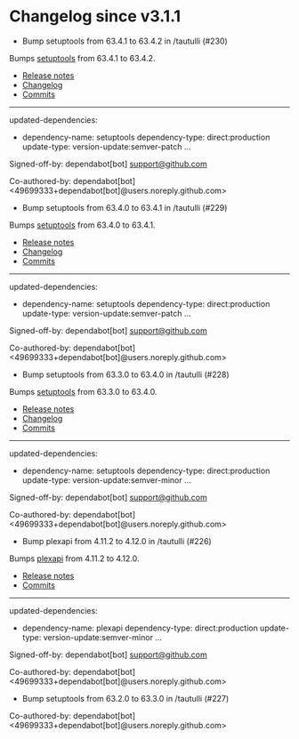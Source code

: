 # Changelog since v3.1.1
- Bump setuptools from 63.4.1 to 63.4.2 in /tautulli (#230)

Bumps [setuptools](https://github.com/pypa/setuptools) from 63.4.1 to 63.4.2.
- [Release notes](https://github.com/pypa/setuptools/releases)
- [Changelog](https://github.com/pypa/setuptools/blob/main/CHANGES.rst)
- [Commits](https://github.com/pypa/setuptools/compare/v63.4.1...v63.4.2)

---
updated-dependencies:
- dependency-name: setuptools
  dependency-type: direct:production
  update-type: version-update:semver-patch
...

Signed-off-by: dependabot[bot] <support@github.com>

Co-authored-by: dependabot[bot] <49699333+dependabot[bot]@users.noreply.github.com> 
- Bump setuptools from 63.4.0 to 63.4.1 in /tautulli (#229)

Bumps [setuptools](https://github.com/pypa/setuptools) from 63.4.0 to 63.4.1.
- [Release notes](https://github.com/pypa/setuptools/releases)
- [Changelog](https://github.com/pypa/setuptools/blob/main/CHANGES.rst)
- [Commits](https://github.com/pypa/setuptools/compare/v63.4.0...v63.4.1)

---
updated-dependencies:
- dependency-name: setuptools
  dependency-type: direct:production
  update-type: version-update:semver-patch
...

Signed-off-by: dependabot[bot] <support@github.com>

Co-authored-by: dependabot[bot] <49699333+dependabot[bot]@users.noreply.github.com> 
- Bump setuptools from 63.3.0 to 63.4.0 in /tautulli (#228)

Bumps [setuptools](https://github.com/pypa/setuptools) from 63.3.0 to 63.4.0.
- [Release notes](https://github.com/pypa/setuptools/releases)
- [Changelog](https://github.com/pypa/setuptools/blob/main/CHANGES.rst)
- [Commits](https://github.com/pypa/setuptools/compare/v63.3.0...v63.4.0)

---
updated-dependencies:
- dependency-name: setuptools
  dependency-type: direct:production
  update-type: version-update:semver-minor
...

Signed-off-by: dependabot[bot] <support@github.com>

Co-authored-by: dependabot[bot] <49699333+dependabot[bot]@users.noreply.github.com> 
- Bump plexapi from 4.11.2 to 4.12.0 in /tautulli (#226)

Bumps [plexapi](https://github.com/pkkid/python-plexapi) from 4.11.2 to 4.12.0.
- [Release notes](https://github.com/pkkid/python-plexapi/releases)
- [Commits](https://github.com/pkkid/python-plexapi/compare/4.11.2...4.12.0)

---
updated-dependencies:
- dependency-name: plexapi
  dependency-type: direct:production
  update-type: version-update:semver-minor
...

Signed-off-by: dependabot[bot] <support@github.com>

Co-authored-by: dependabot[bot] <49699333+dependabot[bot]@users.noreply.github.com> 
- Bump setuptools from 63.2.0 to 63.3.0 in /tautulli (#227)

Co-authored-by: dependabot[bot] <49699333+dependabot[bot]@users.noreply.github.com> 
